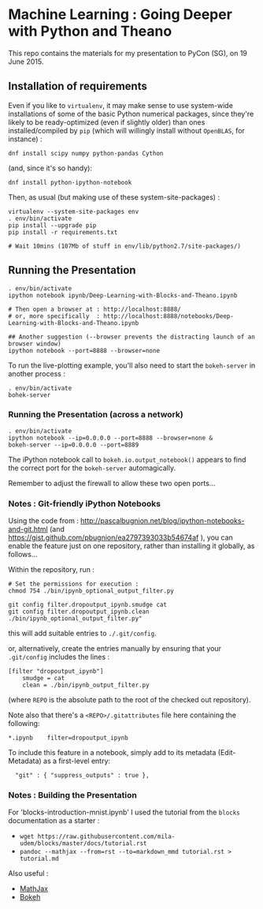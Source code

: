 # Machine Learning : Going Deeper with Python and Theano

This repo contains the materials for my presentation to PyCon (SG), on 19 June 2015.

## Installation of requirements

Even if you like to ```virtualenv```, it may make sense to use system-wide
installations of some of the basic Python numerical packages, since 
they're likely to be ready-optimized (even if slightly older) than ones 
installed/compiled by ```pip``` (which will willingly install without 
```OpenBLAS```, for instance) : 

```
dnf install scipy numpy python-pandas Cython 
```

(and, since it's so handy):

```
dnf install python-ipython-notebook
```


Then, as usual (but making use of these system-site-packages) :

```
virtualenv --system-site-packages env
. env/bin/activate
pip install --upgrade pip
pip install -r requirements.txt 

# Wait 10mins (107Mb of stuff in env/lib/python2.7/site-packages/)
```

## Running the Presentation

```
. env/bin/activate
ipython notebook ipynb/Deep-Learning-with-Blocks-and-Theano.ipynb 

# Then open a browser at : http://localhost:8888/
# or, more specifically  : http://localhost:8888/notebooks/Deep-Learning-with-Blocks-and-Theano.ipynb

## Another suggestion (--browser prevents the distracting launch of an browser window)
ipython notebook --port=8888 --browser=none
```

To run the live-plotting example, you'll also need to start the 
``bokeh-server`` in another process :

```
. env/bin/activate
bohek-server
```

### Running the Presentation (across a network)

```
. env/bin/activate
ipython notebook --ip=0.0.0.0 --port=8888 --browser=none &
bokeh-server --ip=0.0.0.0 --port=8889
```
The iPython notebook call to ``bokeh.io.output_notebook()`` appears 
to find the correct port for the ``bokeh-server`` automagically.

Remember to adjust the firewall to allow these two open ports...



### Notes : Git-friendly iPython Notebooks

Using the code from : http://pascalbugnion.net/blog/ipython-notebooks-and-git.html (and
https://gist.github.com/pbugnion/ea2797393033b54674af ), 
you can enable the feature just on one repository, 
rather than installing it globally, as follows...

Within the repository, run : 
```
# Set the permissions for execution :
chmod 754 ./bin/ipynb_optional_output_filter.py

git config filter.dropoutput_ipynb.smudge cat
git config filter.dropoutput_ipynb.clean ./bin/ipynb_optional_output_filter.py"
```
this will add suitable entries to ``./.git/config``.

or, alternatively, create the entries manually by ensuring that your ``.git/config`` includes the lines :
```
[filter "dropoutput_ipynb"]
	smudge = cat
	clean = ./bin/ipynb_output_filter.py
```
(where ``REPO`` is the absolute path to the root of the checked out repository).


Note also that there's a ``<REPO>/.gitattributes`` file here containing the following:
```
*.ipynb    filter=dropoutput_ipynb
```

To include this feature in a notebook, simply add to its 
metadata (Edit-Metadata) as a first-level entry: 

```
  "git" : { "suppress_outputs" : true },
```

### Notes : Building the Presentation

For 'blocks-introduction-mnist.ipynb' I used the tutorial 
from the ``blocks`` documentation as a starter :

* ```wget https://raw.githubusercontent.com/mila-udem/blocks/master/docs/tutorial.rst```
* ```pandoc --mathjax --from=rst --to=markdown_mmd tutorial.rst > tutorial.md```

Also useful :

* [MathJax](http://nbviewer.ipython.org/github/olgabot/ipython/blob/master/examples/Notebook/Typesetting%20Math%20Using%20MathJax.ipynb)
* [Bokeh](http://bokeh.pydata.org/en/latest/docs/quickstart.html)



